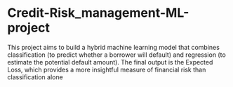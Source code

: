 # Credit-Risk_management-ML-project
This project aims to build a hybrid machine learning model that combines classification (to predict whether a borrower will default) and regression (to estimate the potential default amount). The final output is the Expected Loss, which provides a more insightful measure of financial risk than classification alone
